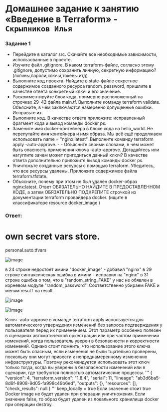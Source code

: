 # Домашнее задание к занятию «Введение в Terraform» - `Скрыпников Илья`

### Задание 1
- Перейдите в каталог src. Скачайте все необходимые зависимости, использованные в проекте.
- Изучите файл .gitignore. В каком terraform-файле, согласно этому .gitignore, допустимо сохранить личную, секретную информацию?(логины,пароли,ключи,токены итд)
- Выполните код проекта. Найдите в state-файле секретное содержимое созданного ресурса random_password, пришлите в качестве ответа конкретный ключ и его значение.
- Раскомментируйте блок кода, примерно расположенный на строчках 29–42 файла main.tf. Выполните команду terraform validate. Объясните, в чём заключаются намеренно допущенные ошибки. Исправьте их.
- Выполните код. В качестве ответа приложите: исправленный фрагмент кода и вывод команды docker ps.
- Замените имя docker-контейнера в блоке кода на hello_world. Не перепутайте имя контейнера и имя образа. Мы всё ещё продолжаем использовать name = "nginx:latest". Выполните команду terraform apply -auto-approve. - - Объясните своими словами, в чём может быть опасность применения ключа -auto-approve. Догадайтесь или нагуглите зачем может пригодиться данный ключ? В качестве ответа дополнительно приложите вывод команды docker ps.
- Уничтожьте созданные ресурсы с помощью terraform. Убедитесь, что все ресурсы удалены. Приложите содержимое файла terraform.tfstate.
- Объясните, почему при этом не был удалён docker-образ nginx:latest. Ответ ОБЯЗАТЕЛЬНО НАЙДИТЕ В ПРЕДОСТАВЛЕННОМ КОДЕ, а затем ОБЯЗАТЕЛЬНО ПОДКРЕПИТЕ строчкой из документации terraform провайдера docker. (ищите в классификаторе resource docker_image )

### Ответ:
# own secret vars store.
personal.auto.tfvars

![image](https://github.com/user-attachments/assets/1e1b6143-1073-427e-adcc-e60d6ae1c103)

в 24 строке недостоет имини "docker_image" - добавил "nginx"
в 29 строке синтаксическая ошибка в имини - исправил на "nginx"
в 31 строке ошибка о том, что в "random_string_FAKE" у нас не обявлен в корневом модуле "random_password". Соответственно убираем FAKE и меням resulT на result

![image](https://github.com/user-attachments/assets/98e49b7f-e3e2-4bd4-a18b-6547897c6b13)

![image](https://github.com/user-attachments/assets/a442c1c7-bb21-4d67-855e-ad93787ef3a1)

Ключ -auto-approve в команде terraform apply используется для автоматического утверждения изменений без запроса подтверждения у пользователя перед их применением. Этот параметр особенно полезен в сценариях автоматической оркестрации или при частом применении изменений, когда пользователь уверен в безопасности и корректности изменений.
Однако стоит помнить, что использование этого ключа может быть опасным, если изменения не были тщательно проверены, поскольку они могут привести к непреднамеренному изменению инфраструктуры. Поэтому рекомендуется использовать этот ключ только тогда, когда вы уверены в безопасности изменений или в сценарии, где требуются полностью автоматические процессы.
'''
{
  "version": 4,
  "terraform_version": "1.8.4",
  "serial": 11,
  "lineage": "ab3d6ba5-8d6f-8908-9d05-fa998c49b6ed",
  "outputs": {},
  "resources": [],
  "check_results": null
}
'''
keep_locally = true
Если значение стоит true Docker image не будет удален при операции уничтножения. Если значение false, то образ будет удален из локального хранилища docker при операции destroy.

